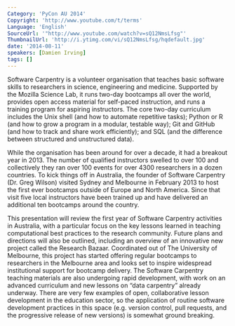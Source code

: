 ```yaml
---
Category: 'PyCon AU 2014'
Copyright: 'http://www.youtube.com/t/terms'
Language: 'English'
SourceUrl: '"http://www.youtube.com/watch?v=sQ12NmsLfsg"'
ThumbnailUrl: 'http://i.ytimg.com/vi/sQ12NmsLfsg/hqdefault.jpg'
date: '2014-08-11'
speakers: [Damien Irving]
tags: []
---
```

Software Carpentry is a volunteer organisation that teaches basic software skills to researchers in science, engineering and medicine. Supported by the Mozilla Science Lab, it runs two-day bootcamps all over the world, provides open access material for self-paced instruction, and runs a training program for aspiring instructors. The core two-day curriculum includes the Unix shell (and how to automate repetitive tasks); Python or R (and how to grow a program in a modular, testable way); Git and GitHub (and how to track and share work efficiently); and SQL (and the difference between structured and unstructured data).     

While the organisation has been around for over a decade, it had a breakout year in 2013. The number of qualified instructors swelled to over 100 and collectively they ran over 100 events for over 4300 researchers in a dozen countries. To kick things off in Australia, the founder of Software Carpentry (Dr. Greg Wilson) visited Sydney and Melbourne in February 2013 to host the first ever bootcamps outside of Europe and North America. Since that visit five local instructors have been trained up and have delivered an additional ten bootcamps around the country.

This presentation will review the first year of Software Carpentry activities in Australia, with a particular focus on the key lessons learned in teaching computational best practices to the research community. Future plans and directions will also be outlined, including an overview of an innovative new project called the Research Bazaar. Coordinated out of The University of Melbourne, this project has started offering regular bootcamps to researchers in the Melbourne area and looks set to inspire widespread institutional support for bootcamp delivery. The Software Carpentry teaching materials are also undergoing rapid development, with work on an advanced curriculum and new lessons on “data carpentry” already underway. There are very few examples of open, collaborative lesson development in the education sector, so the application of routine software development practices in this space (e.g. version control, pull requests, and the progressive release of new versions) is somewhat ground breaking.